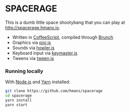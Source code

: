 # SPACERAGE

This is a dumb little space shootybang that you can play at http://spacerage.hmans.io.

- Written in [CoffeeScript](http://coffeescript.org/), compiled through [Brunch](http://brunch.io/)
- Graphics via [pixi.js](http://www.pixijs.com/)
- Sounds via [howler.js](https://github.com/goldfire/howler.js)
- Keyboard input via [keymaster.js](https://github.com/madrobby/keymaster)
- Tweens via [tween.js](https://github.com/tweenjs/tween.js/)


### Running locally

With [Node.js](https://nodejs.org/) and [Yarn](https://yarnpkg.com/) installed:

~~~ bash
git clone https://github.com/hmans/spacerage
cd spacerage
yarn install
yarn start
~~~
